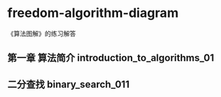 # freedom-algorithm-diagram
《算法图解》的练习解答

## 第一章 算法简介 introduction_to_algorithms_01

## 二分查找 binary_search_011
